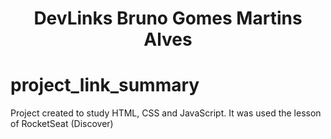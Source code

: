 <h1 align = "center"> DevLinks Bruno Gomes Martins Alves </h1> 

# project_link_summary
 Project created to study HTML, CSS and JavaScript. It was used the lesson of RocketSeat (Discover)


